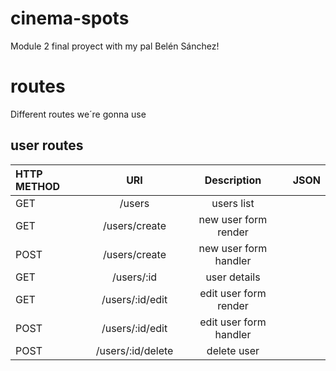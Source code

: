 # cinema-spots
Module 2 final proyect with my pal Belén Sánchez!


# routes
Different routes we´re gonna use

## user routes

| HTTP METHOD  |      URI         | Description           | JSON |
| :---         |     :---:        |   :---:               | ---: |
| GET          | /users           | users list            |      |
| GET          | /users/create    | new user form render  |      |
| POST         | /users/create    | new user form handler |      |
| GET          | /users/:id       | user details          |      |
| GET          | /users/:id/edit  | edit user form render |      |
| POST         | /users/:id/edit  | edit user form handler|      |
| POST         | /users/:id/delete| delete user           |      |
